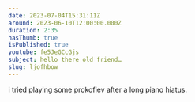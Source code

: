 ```yaml
---
date: 2023-07-04T15:31:11Z
around: 2023-06-10T12:00:00.000Z
duration: 2:35
hasThumb: true
isPublished: true
youtube: fe5JeGCcGjs
subject: hello there old friend…
slug: ljofhbow
---
```

i tried playing some prokofiev after a long piano hiatus.
